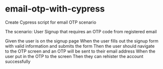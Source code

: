 # email-otp-with-cypress

Create Cypress script for email OTP scenario

The scenario: User Signup that requires an OTP code from registered email

Given the user is on the signup page
When the user fills out the signup form with valid information and submits the form
Then the user should navigate to the OTP screen and an OTP will be sent to their email address
When the user put in the OTP to the screen
Then they can rehister the account successfully
